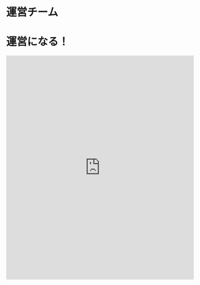 # 運営チーム

<community-team-index/>

# 運営になる！

<iframe src="https://docs.google.com/forms/d/e/1FAIpQLSca45g5pbQ4iwVAz4uj0a4kyV0yKytLExexbM5r54j2Fv_V9w/viewform?embedded=true" width="100%" height="600" frameborder="0" marginheight="0" marginwidth="0"></iframe>
